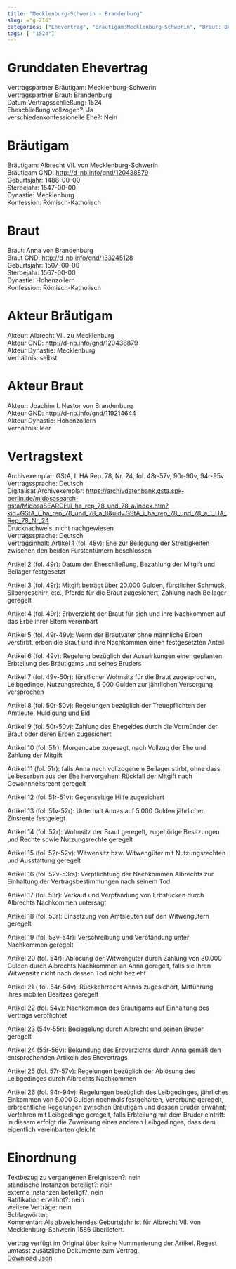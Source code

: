 ```yaml
---
title: "Mecklenburg-Schwerin - Brandenburg"
slug: ="g-216"
categories: ["Ehevertrag", "Bräutigam:Mecklenburg-Schwerin", "Braut: Brandenburg", "Eheschließung vollzogen?:Ja", "verschiedenkonfessionelle Ehe?:Nein", "Dynastie Bräutigam:Mecklenburg", "Akteur Bräutigam:Albrecht VII. zu Mecklenburg", "Akteur Braut:Joachim I. Nestor von Brandenburg", "Textbezug?:nein", "Ständisch?:nein", "Ratifikation?:nein", "Sonstiges?:nein", "Bräutigam:Mecklenburg-Schwerin", "Braut: Brandenburg"]
tags: [ "1524"]
---
```

<!--more-->

# Grunddaten Ehevertrag

Vertragspartner Bräutigam: Mecklenburg-Schwerin<br>
Vertragspartner Braut: Brandenburg<br>
Datum Vertragsschließung: 1524<br>
Eheschließung vollzogen?: Ja<br>
verschiedenkonfessionelle Ehe?: Nein<br>
# Bräutigam

Bräutigam: Albrecht VII. von Mecklenburg-Schwerin<br>
Bräutigam GND: http://d-nb.info/gnd/120438879<br>
Geburtsjahr: 1488-00-00<br>
Sterbejahr: 1547-00-00<br>
Dynastie: Mecklenburg<br>
Konfession: Römisch-Katholisch<br>
# Braut

Braut: Anna von Brandenburg<br>
Braut GND: http://d-nb.info/gnd/133245128<br>
Geburtsjahr: 1507-00-00<br>
Sterbejahr: 1567-00-00<br>
Dynastie: Hohenzollern<br>
Konfession: Römisch-Katholisch<br>
# Akteur Bräutigam

Akteur: Albrecht VII. zu Mecklenburg<br>
Akteur GND: http://d-nb.info/gnd/120438879<br>
Akteur Dynastie: Mecklenburg<br>
Verhältnis: selbst<br>
# Akteur Braut

Akteur: Joachim I. Nestor von Brandenburg<br>
Akteur GND: http://d-nb.info/gnd/119214644<br>
Akteur Dynastie: Hohenzollern<br>
Verhältnis: leer<br>
# Vertragstext

Archivexemplar: GStA, I. HA Rep. 78, Nr. 24, fol. 48r-57v, 90r-90v, 94r-95v<br>
Vertragssprache: Deutsch<br>
Digitalisat Archivexemplar: https://archivdatenbank.gsta.spk-berlin.de/midosasearch-gsta/MidosaSEARCH/i_ha_rep_78_und_78_a/index.htm?kid=GStA_i_ha_rep_78_und_78_a_8&uid=GStA_i_ha_rep_78_und_78_a_I_HA_Rep_78_Nr_24<br>
Drucknachweis: nicht nachgewiesen<br>
Vertragssprache: Deutsch<br>
Vertragsinhalt: Artikel 1 (fol. 48v): Ehe zur Beilegung der Streitigkeiten zwischen den beiden Fürstentümern beschlossen

Artikel 2 (fol. 49r): Datum der Eheschließung, Bezahlung der Mitgift und Beilager festgesetzt

Artikel 3 (fol. 49r): Mitgift beträgt über 20.000 Gulden, fürstlicher Schmuck, Silbergeschirr, etc., Pferde für die Braut zugesichert, Zahlung nach Beilager geregelt

Artikel 4 (fol. 49r): Erbverzicht der Braut für sich und ihre Nachkommen auf das Erbe ihrer Eltern vereinbart

Artikel 5 (fol. 49r-49v): Wenn der Brautvater ohne männliche Erben verstirbt, erben die Braut und ihre Nachkommen einen festgesetzten Anteil

Artikel 6 (fol. 49v): Regelung bezüglich der Auswirkungen einer geplanten Erbteilung des Bräutigams und seines Bruders

Artikel 7 (fol. 49v-50r): fürstlicher Wohnsitz für die Braut zugesprochen, Leibgedinge, Nutzungsrechte, 5 000 Gulden zur jährlichen Versorgung versprochen

Artikel 8 (fol. 50r-50v): Regelungen bezüglich der Treuepflichten der Amtleute, Huldigung und Eid

Artikel 9 (fol. 50r-50v): Zahlung des Ehegeldes durch die Vormünder der Braut oder deren Erben zugesichert

Artikel 10 (fol. 51r): Morgengabe zugesagt, nach Vollzug der Ehe und Zahlung der Mitgift

Artikel 11 (fol. 51r): falls Anna nach vollzogenem Beilager stirbt, ohne dass Leibeserben aus der Ehe hervorgehen: Rückfall der Mitgift nach Gewohnheitsrecht geregelt

Artikel 12 (fol. 51r-51v): Gegenseitige Hilfe zugesichert

Artikel 13 (fol. 51v-52r): Unterhalt Annas auf 5.000 Gulden jährlicher Zinsrente festgelegt

Artikel 14 (fol. 52r): Wohnsitz der Braut geregelt, zugehörige Besitzungen und Rechte sowie Nutzungsrechte geregelt

Artikel 15 (fol. 52r-52v): Witwensitz bzw. Witwengüter mit Nutzungsrechten und Ausstattung geregelt

Artikel 16 (fol. 52v-53rs): Verpflichtung der Nachkommen Albrechts zur Einhaltung der Vertragsbestimmungen nach seinem Tod 

Artikel 17 (fol. 53r): Verkauf und Verpfändung von Erbstücken durch Albrechts Nachkommen untersagt

Artikel 18 (fol. 53r): Einsetzung von Amtsleuten auf den Witwengütern geregelt 

Artikel 19 (fol. 53v-54r): Verschreibung und Verpfändung unter Nachkommen geregelt

Artikel 20 (fol. 54r): Ablösung der Witwengüter durch Zahlung von 30.000 Gulden durch Albrechts Nachkommen an Anna geregelt, falls sie ihren Witwensitz nicht nach dessen Tod nicht bezieht

Artikel 21 ( fol. 54r-54v): Rückkehrrecht Annas zugesichert, Mitführung ihres mobilen Besitzes geregelt

Artikel 22 (fol. 54v): Nachkommen des Bräutigams auf Einhaltung des Vertrags verpflichtet

Artikel 23 (54v-55r): Besiegelung durch Albrecht und seinen Bruder geregelt 

Artikel 24 (55r-56v): Bekundung des Erbverzichts durch Anna gemäß den entsprechenden Artikeln des Ehevertrags
 
Artikel 25 (fol. 57r-57v): Regelungen bezüglich der Ablösung des Leibgedinges durch Albrechts Nachkommen

Artikel 26 (fol. 94r-94v): Regelungen bezüglich des Leibgedinges, jährliches Einkommen von 5.000 Gulden nochmals festgehalten, Vererbung geregelt, erbrechtliche Regelungen zwischen Bräutigam und dessen Bruder erwähnt; Verfahren mit Leibgedinge geregelt, falls Erbteilung mit dem Bruder eintritt: in diesem erfolgt die Zuweisung eines anderen Leibgedinges, dass dem eigentlich vereinbarten gleicht<br>
# Einordnung

Textbezug zu vergangenen Ereignissen?: nein<br>
ständische Instanzen beteiligt?: nein<br>
externe Instanzen beteiligt?: nein<br>
Ratifikation erwähnt?: nein<br>
weitere Verträge: nein<br>
Schlagwörter: <br>
Kommentar: Als abweichendes Geburtsjahr ist für Albrecht VII. von Mecklenburg-Schwerin 1586 
überliefert.

Vertrag verfügt im Original über keine Nummerierung der Artikel. Regest umfasst zusätzliche Dokumente zum Vertrag.<br>
[Download Json](/vertraege/vertrag-216.json)